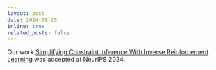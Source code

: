 ```yaml
---
layout: post
date: 2024-09-25
inline: true
related_posts: false
---
```


Our work <a href='https://openreview.net/pdf?id=T5Cerv7PT2'>Simplifying Constraint Inference With Inverse Reinforcement Learning</a>  was accepted at NeurIPS 2024.
